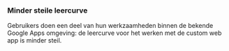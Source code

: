 ### Minder steile leercurve
Gebruikers doen een deel van hun werkzaamheden binnen de bekende Google Apps omgeving: de leercurve voor het werken met de custom web app is minder steil.
